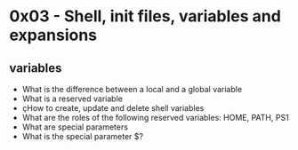 # 0x03 -  Shell, init files, variables and expansions

## variables

<ul>
<li>What is the difference between a local and a global variable</li>
<li>What is a reserved variable</li>
<li>çHow to create, update and delete shell variables</li>
<li>What are the roles of the following reserved variables: HOME, PATH, PS1</li>
<li>What are special parameters</li>
<li>What is the special parameter $?</li>
</ul>
